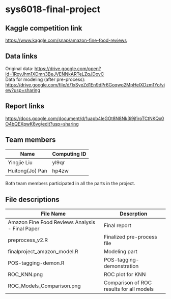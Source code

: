 # sys6018-final-project

## Kaggle competition link  
https://www.kaggle.com/snap/amazon-fine-food-reviews

## Data links
Original data: https://drive.google.com/open?id=1RovJhm1XDmn3BeJVENNkARTeLZqJDovC  
Data for modeling (after pre-process): https://drive.google.com/file/d/1xSyeZd1En9dPr6Goqwo2MpHelXDzm1Yo/view?usp=sharing

## Report links           
https://docs.google.com/document/d/1uapb4leGOt8N8Nk3i9jfiroTCtNKQx0O4bQEXpwK6vg/edit?usp=sharing

## Team members
|    Name         | Computing ID  | 
| -------------   | ------------- | 
| Yingjie Liu     |  yl9qr        |
| Huitong(Jo) Pan |  hp4zw        | 

Both team members participated in all the parts in the project.

## File descriptions
|    File Name         | Descrption                           | 
| ------------------   | ------------------------------------ |
|Amazon Fine Food Reviews Analysis - Final Paper| Final report|
| preprocess_v2.R      | Finalized pre-process file 	      |
|finalproject_amazon_model.R | Modeling part                  |
|POS-tagging-demon.R| POS-tagging-demonstration               |
|ROC_KNN.png| ROC plot for KNN|
|ROC_Models_Comparison.png| Comparison of ROC results for all models|
